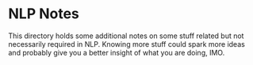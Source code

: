 # NLP Notes

This directory holds some additional notes on some stuff related but not necessarily required in NLP. Knowing more stuff could spark more ideas and probably give you a better insight of what you are doing, IMO.

